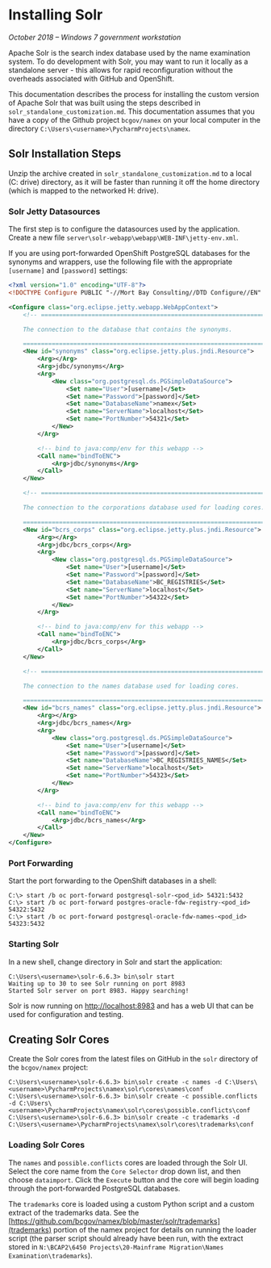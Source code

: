 # Installing Solr

*October 2018 – Windows 7 government workstation*

Apache Solr is the search index database used by the name examination system. To do development with Solr, you may want
to run it locally as a standalone server - this allows for rapid reconfiguration without the overheads associated with
GitHub and OpenShift.

This documentation describes the process for installing the custom version of Apache Solr that was built using the steps
described in `solr_standalone_customization.md`. This documentation assumes that you have a copy of the Github project
`bcgov/namex` on your local computer in the directory `C:\Users\<username>\PycharmProjects\namex`.

## Solr Installation Steps

Unzip the archive created in `solr_standalone_customization.md` to a local (C: drive) directory, as it will be faster
than running it off the home directory (which is mapped to the networked H: drive).

### Solr Jetty Datasources

The first step is to configure the datasources used by the application. Create a new file
`server\solr-webapp\webapp\WEB-INF\jetty-env.xml`.

If you are using port-forwarded OpenShift PostgreSQL databases for the synonyms and wrappers, use the following file
with the appropriate `[username]` and `[password]` settings:

```xml
<?xml version="1.0" encoding="UTF-8"?>
<!DOCTYPE Configure PUBLIC "-//Mort Bay Consulting//DTD Configure//EN" "http://www.eclipse.org/jetty/configure.dtd">

<Configure class="org.eclipse.jetty.webapp.WebAppContext">
    <!-- =====================================================================

    The connection to the database that contains the synonyms.

    ====================================================================== -->
    <New id="synonyms" class="org.eclipse.jetty.plus.jndi.Resource">
        <Arg></Arg>
        <Arg>jdbc/synonyms</Arg>
        <Arg>
            <New class="org.postgresql.ds.PGSimpleDataSource">
                <Set name="User">[username]</Set>
                <Set name="Password">[password]</Set>
                <Set name="DatabaseName">namex</Set>
                <Set name="ServerName">localhost</Set>
                <Set name="PortNumber">54321</Set>
            </New>
        </Arg>

        <!-- bind to java:comp/env for this webapp -->
        <Call name="bindToENC">
            <Arg>jdbc/synonyms</Arg>
        </Call>
    </New>

    <!-- =====================================================================

    The connection to the corporations database used for loading cores.

    ====================================================================== -->
    <New id="bcrs_corps" class="org.eclipse.jetty.plus.jndi.Resource">
        <Arg></Arg>
        <Arg>jdbc/bcrs_corps</Arg>
        <Arg>
            <New class="org.postgresql.ds.PGSimpleDataSource">
                <Set name="User">[username]</Set>
                <Set name="Password">[password]</Set>
                <Set name="DatabaseName">BC_REGISTRIES</Set>
                <Set name="ServerName">localhost</Set>
                <Set name="PortNumber">54322</Set>
            </New>
        </Arg>

        <!-- bind to java:comp/env for this webapp -->
        <Call name="bindToENC">
            <Arg>jdbc/bcrs_corps</Arg>
        </Call>
    </New>

    <!-- =====================================================================

    The connection to the names database used for loading cores.

    ====================================================================== -->
    <New id="bcrs_names" class="org.eclipse.jetty.plus.jndi.Resource">
        <Arg></Arg>
        <Arg>jdbc/bcrs_names</Arg>
        <Arg>
            <New class="org.postgresql.ds.PGSimpleDataSource">
                <Set name="User">[username]</Set>
                <Set name="Password">[password]</Set>
                <Set name="DatabaseName">BC_REGISTRIES_NAMES</Set>
                <Set name="ServerName">localhost</Set>
                <Set name="PortNumber">54323</Set>
            </New>
        </Arg>

        <!-- bind to java:comp/env for this webapp -->
        <Call name="bindToENC">
            <Arg>jdbc/bcrs_names</Arg>
        </Call>
    </New>
</Configure>
```

### Port Forwarding

Start the port forwarding to the OpenShift databases in a shell:

```
C:\> start /b oc port-forward postgresql-solr-<pod_id> 54321:5432
C:\> start /b oc port-forward postgres-oracle-fdw-registry-<pod_id> 54322:5432
C:\> start /b oc port-forward postgresql-oracle-fdw-names-<pod_id> 54323:5432
```

### Starting Solr

In a new shell, change directory in Solr and start the application:

```
C:\Users\<username>\solr-6.6.3> bin\solr start
Waiting up to 30 to see Solr running on port 8983
Started Solr server on port 8983. Happy searching!
```

Solr is now running on [http://localhost:8983](http://localhost:8983) and has a web UI that can be used for
configuration and testing.

## Creating Solr Cores

Create the Solr cores from the latest files on GitHub in the `solr` directory of the `bcgov/namex` project:

```
C:\Users\<username>\solr-6.6.3> bin\solr create -c names -d C:\Users\<username>\PycharmProjects\namex\solr\cores\names\conf
C:\Users\<username>\solr-6.6.3> bin\solr create -c possible.conflicts -d C:\Users\<username>\PycharmProjects\namex\solr\cores\possible.conflicts\conf
C:\Users\<username>\solr-6.6.3> bin\solr create -c trademarks -d C:\Users\<username>\PycharmProjects\namex\solr\cores\trademarks\conf
```

### Loading Solr Cores

The `names` and `possible.conflicts` cores are loaded through the Solr UI. Select the core name from the `Core Selector`
drop down list, and then choose `dataimport`. Click the `Execute` button and the core will begin loading through the
port-forwarded PostgreSQL databases.

The `trademarks` core is loaded using a custom Python script and a custom extract of the trademarks data. See the
[https://github.com/bcgov/namex/blob/master/solr/trademarks](trademarks) portion of the namex project for details on
running the loader script (the parser script should already have been run, with the extract stored in
`N:\BCAP2\6450 Projects\20-Mainframe Migration\Names Examination\trademarks`).
